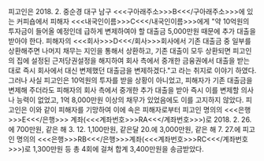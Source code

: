 피고인은 2018. 2. 중순경 대구 남구 <<<구아래주소>>>B<<</구아래주소>>>에 있는 커피숍에서 피해자 <<<내국인이름>>>C<<</내국인이름>>>에게 "약 10억원의 투자금이 들어올 예정인데 급하게 변제하여야 할 대출금 5,000만원 때문에 추가 대출을 받아야 한다. 피해자의 <<<회사>>>D<<</회사>>>회사에서 기존 대출금 중 일부를 상환해주면 나머지 채무는 지인을 통해서 상환하고, 기존 대출이 모두 상환되면 피고인의 집에 설정된 근저당권설정을 해지하여 회사 측에서 중개한 금융권에서 대출을 받는 대로 즉시 회사에서 대신 변제했던 대출금을 변제하겠다."고 라는 취지로 이야기 하였다.
그러나 사실 피고인은 10억원의 투자를 받을 상황이 아니었고, 피해자가 기존 대출금을 변제해 주더라도 피해자의 회사 측에서 중개한 추가 대출을 받아 즉시 이를 변제할 의사나 능력이 없었고, 1억 8,000만원 이상의 채무가 있었음에도 이를 고지하지 않았다.
피고인은 이와 같이 피해자를 기망하여 이에 속은 피해자로부터 피고인 명의의 <<<은행>>>E<<</은행>>> 계좌(<<<계좌번호>>>RA<<</계좌번호>>>)로 2018. 2. 26.에 700만원, 같은 해 3. 12. 1,100만원, 같은달 20.에 3,000만원, 같은 해 7. 27.에 피고인 명의의 <<<은행>>>RB<<</은행>>>계좌(<<<계좌번호>>>RC<<</계좌번호>>>)로 1,300만원 등 총 4회에 걸쳐 합계 3,400만원을 송금받았다.